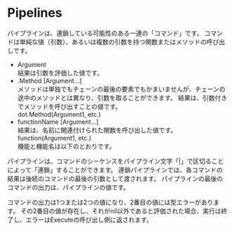 # Pipelines

パイプラインは、連鎖している可能性のある一連の「コマンド」です。 コマンドは単純な値（引数）、あるいは複数の引数を持つ関数またはメソッドの呼び出しです。

- Argument  
    結果は引数を評価した値です。
- .Method [Argument...]  
    メソッドは単独でもチェーンの最後の要素でもかまいませんが、チェーンの途中のメソッドとは異なり、引数を取ることができます。
    結果は、引数付きでメソッドを呼び出すことの値です。  
        dot.Method(Argument1, etc.)
- functionName [Argument...]  
    結果は、名前に関連付けられた関数を呼び出した値です。  
    function(Argument1, etc.)  
    機能と機能名は以下のとおりです。

パイプラインは、コマンドのシーケンスをパイプライン文字「|」で区切ることによって「連鎖」することができます。
連鎖パイプラインでは、各コマンドの結果は後続のコマンドの最後の引数として渡されます。
パイプラインの最後のコマンドの出力は、パイプラインの値です。

コマンドの出力は1つまたは2つの値になり、2番目の値には型エラーがあります。
その2番目の値が存在し、それがnil以外であると評価された場合、実行は終了し、エラーはExecuteの呼び出し側に返されます。
